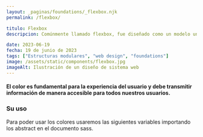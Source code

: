 ```yaml
---
layout: _paginas/foundations/_flexbox.njk
permalink: /flexbox/

titulo: Flexbox
descripcion: Comúnmente llamado flexbox, fue diseñado como un modelo unidimensional de layout, y como un método que pueda ayudar a distribuir el espacio entre los ítems de una interfaz y mejorar las capacidades de alineación.

date: 2023-06-19
fecha: 19 de junio de 2023
tags: ["Estructuras modulares", "web design", "foundations"]
image: /assets/static/components/flexbox.jpg
imageAlt: Ilustración de un diseño de sistema web
---
```


#### El color es fundamental para la experiencia del usuario y debe transmitir información de manera accesible para todos nuestros usuarios.

### Su uso

Para poder usar los colores usaremos las siguientes variables importando los abstract en el documento sass.
